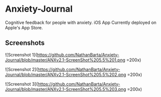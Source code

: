 # Anxiety-Journal

Cognitive feedback for people with anxiety. iOS App Currently deployed on Apple's App Store. 

## Screenshots

![Screenshot 1](https://github.com/NathanBarta/Anxiety-Journal/blob/master/ANXv2.1-ScreenShot%205.5%201.png =200x)

![Screenshot 2](https://github.com/NathanBarta/Anxiety-Journal/blob/master/ANXv2.1-ScreenShot%205.5%202.png =200x)

![Screenshot 3](https://github.com/NathanBarta/Anxiety-Journal/blob/master/ANXv2.1-ScreenShot%205.5%203.png =200x)
